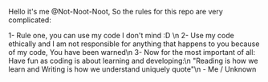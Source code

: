 Hello it's me @Not-Noot-Noot, So the rules for this repo are very complicated:

1- Rule one, you can use my code I don't mind :D \n
2- Use my code ethically and I am not responsible for anything that happens to you because of my code, You have been warned\n
3- Now for the most important of all: Have fun as coding is about learning and developing:\n
    "Reading is how we learn and Writing is how we understand uniquely quote"\n
        - Me / Unknown
